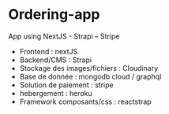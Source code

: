 # Ordering-app
App using NextJS - Strapi – Stripe

- Frontend : nextJS
- Backend/CMS : Strapi
- Stockage des images/fichiers : Cloudinary
- Base de donnée : mongodb cloud / graphql
- Solution de paiement : stripe
- hebergement : heroku
- Framework composants/css : reactstrap
